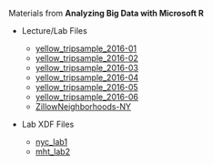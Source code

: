 Materials from **Analyzing Big Data with Microsoft R**

- Lecture/Lab Files

  - [yellow_tripsample_2016-01](https://github.com/MicrosoftLearning/Analyzing-Big-Data-with-Microsoft-R/raw/master/yellow_tripsample_2016-01.zip)
  - [yellow_tripsample_2016-02](https://github.com/MicrosoftLearning/Analyzing-Big-Data-with-Microsoft-R/raw/master/yellow_tripsample_2016-02.zip)
  - [yellow_tripsample_2016-03](https://github.com/MicrosoftLearning/Analyzing-Big-Data-with-Microsoft-R/raw/master/yellow_tripsample_2016-03.zip)
  - [yellow_tripsample_2016-04](https://github.com/MicrosoftLearning/Analyzing-Big-Data-with-Microsoft-R/raw/master/yellow_tripsample_2016-04.zip)
  - [yellow_tripsample_2016-05](https://github.com/MicrosoftLearning/Analyzing-Big-Data-with-Microsoft-R/raw/master/yellow_tripsample_2016-05.zip)
  - [yellow_tripsample_2016-06](https://github.com/MicrosoftLearning/Analyzing-Big-Data-with-Microsoft-R/raw/master/yellow_tripsample_2016-06.zip)
  - [ZillowNeighborhoods-NY]()

- Lab XDF Files

  - [nyc_lab1](https://msedxeus.file.core.windows.net/dat213x/nyc_lab1.zip?sv=2015-12-11&sr=f&sig=9lI5oulDAwuBJiq5pOJKN2i3Dd5OX%2FBRZNNesRY2EMw%3D&se=2026-11-30T17%3A00%3A08Z&sp=rl)
  - [mht_lab2](https://msedxeus.file.core.windows.net/dat213x/mht_lab2.zip?sv=2015-12-11&sr=f&sig=GqlLTc6EIqI9oWpIJi8Ij0MxMLAZ0l9YnG%2BZSK3VPYI%3D&se=2026-11-30T17%3A00%3A39Z&sp=rl)
